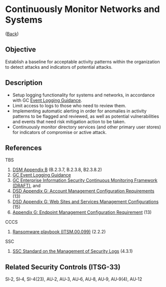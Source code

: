 # Continuously Monitor Networks and Systems

([Back](/README.md#guidelines))

## Objective

Establish a baseline for acceptable activity patterns within the organization to detect attacks and indicators of potential attacks.

## Description

- Setup logging functionality for systems and networks, in accordance with GC [Event Logging Guidance](https://www.canada.ca/en/government/system/digital-government/online-security-privacy/event-logging-guidance.html).
- Limit access to logs to those who need to review them.
- Implementing automatic alerting in order for anomalies in activity patterns to be flagged and reviewed, as well as potential vulnerabilities and events that need risk mitigation action to be taken.
- Continuously monitor directory services (and other primary user stores) for indicators of compromise or active attack.

## References

TBS

1. [DSM Appendix B](https://www.tbs-sct.gc.ca/pol/doc-eng.aspx?id=32611&section=procedure&p=B#appB) (B.2.3.7, B.2.3.8, B2.3.8.2)
2. [GC Event Logging Guidance](https://www.canada.ca/en/government/system/digital-government/online-security-privacy/event-logging-guidance.html)
3. [GC Enterprise Information Security Continuous Monitoring Framework (DRAFT)](https://www.gcpedia.gc.ca/gcwiki/images/f/f1/GC_Enterprise_Information_Security_Continuous_Monitoring_Concept_Paper.pdf), and
4. [DSD Appendix G: Account Management Configuration Requirements](https://www.gcpedia.gc.ca/gcwiki/images/5/58/Account_Management_Configuration_Requirements_20210517.pdf) (13)
5. [DSD Appendix G: Web Sites and Services Management Configurations](https://www.gcpedia.gc.ca/gcwiki/images/c/ce/11_-_Web_Sites_and_Services_Management_Configuration_Requirements.pdf) (15)
6. [Appendix G: Endpoint Management Configuration Requirement](https://www.gcpedia.gc.ca/gcwiki/images/e/e8/5_-_Endpoint_Management_Configuration_Requirements.pdf) (13)

CCCS

1. [Ransomware playbook (ITSM.00.099)](https://cyber.gc.ca/sites/default/files/2021-12/itsm00099-ransomware-playbook-2021-final3-en.pdf) (2.2.2)

SSC

1. [SSC Standard on the Management of Security Logs](https://service.ssc-spc.gc.ca/en/policies_processes/policies/standard-management-security-log) (4.3.1)

## Related Security Controls (ITSG-33)

SI‑2, SI‑4, SI-4(23), AU‑2, AU‑3, AU‑6, AU‑8, AU‑9, AU‑9(4), AU‑12
